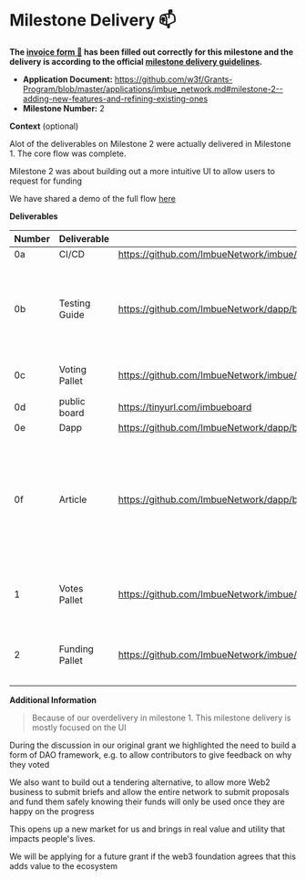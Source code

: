 # Milestone Delivery :mailbox:

**The [invoice form :pencil:](https://docs.google.com/forms/d/e/1FAIpQLSfmNYaoCgrxyhzgoKQ0ynQvnNRoTmgApz9NrMp-hd8mhIiO0A/viewform) has been filled out correctly for this milestone and the delivery is according to the official [milestone delivery guidelines](https://github.com/w3f/Grants-Program/blob/master/docs/milestone-deliverables-guidelines.md).**

- **Application Document:** https://github.com/w3f/Grants-Program/blob/master/applications/imbue_network.md#milestone-2--adding-new-features-and-refining-existing-ones
- **Milestone Number:** 2

**Context** (optional)

Alot of the deliverables on Milestone 2 were actually delivered in Milestone 1. The core flow was complete.

Milestone 2 was about building out a more intuitive UI to allow users to request for funding

We have shared a demo of the full flow [here](https://www.youtube.com/watch?v=1dMYNNl76Go)

**Deliverables**

| Number | Deliverable    | Link                                                                                   | Notes                                                                                                                           |
| ------ | -------------- | -------------------------------------------------------------------------------------- | ------------------------------------------------------------------------------------------------------------------------------- |
| 0a     | CI/CD          | https://github.com/ImbueNetwork/imbue/blob/main/.github/workflows/collator_actions.yml |                                                                                                                                 |
| 0b     | Testing Guide  | https://github.com/ImbueNetwork/dapp/blob/main/README.md                               | We didnt do a guide on running unit tests. the guide goes through the core functionality.                                       |
| 0c     | Voting Pallet  | https://github.com/ImbueNetwork/imbue/blob/main/pallets/proposals/src/lib.rs#L622      | this was signed off in milestone 1                                                                                              |
| 0d     | public board   | https://tinyurl.com/imbueboard                                                         |
| 0e     | Dapp           | https://github.com/ImbueNetwork/dapp/blob/main/web/src/proposals/detail/index.ts#L451  |
| 0f     | Article        | https://github.com/ImbueNetwork/dapp/blob/main/README.md                               | The documentation gives a overview of the flow. but we are also planning to publish a medium article that is more user friendly |
| 1      | Votes Pallet   | https://github.com/ImbueNetwork/imbue/blob/main/pallets/proposals/src/lib.rs#L622      | Renamed to proposals, already evaluated with milestone 1                                                                        |
| 2      | Funding Pallet | https://github.com/ImbueNetwork/imbue/blob/main/pallets/proposals/src/lib.rs#L785      | Renamed to proposals, already evaluated with milestone 1                                                                        |

**Additional Information**

> Because of our overdelivery in milestone 1. This milestone delivery is mostly focused on the UI

During the discussion in our original grant we highlighted the need to build a form of DAO framework, e.g. to allow contributors to give feedback on why they voted

We also want to build out a tendering alternative, to allow more Web2 business to submit briefs and allow the entire network to submit proposals and fund them safely knowing their funds will only be used once they are happy on the progress

This opens up a new market for us and brings in real value and utility that impacts people's lives.

We will be applying for a future grant if the web3 foundation agrees that this adds value to the ecosystem
